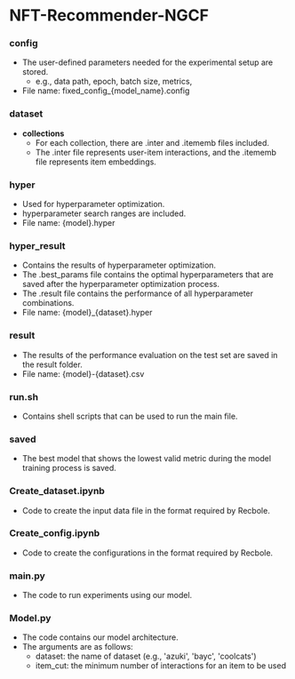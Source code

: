 # NFT-Recommender-NGCF

### config
- The user-defined parameters needed for the experimental setup are stored.
  - e.g., data path, epoch, batch size, metrics, 
- File name: fixed\_config\_{model_name}.config

### dataset
- **collections**
  - For each collection, there are .inter and .itememb files included.
  - The .inter file represents user-item interactions, and the .itememb file represents item embeddings.

### hyper
- Used for hyperparameter optimization.
- hyperparameter search ranges are included.
- File name: {model}.hyper

### hyper_result
- Contains the results of hyperparameter optimization.
- The .best_params file contains the optimal hyperparameters that are saved after the hyperparameter optimization process.
- The .result file contains the performance of all hyperparameter combinations.
- File name: {model}\_{dataset}.hyper

### result
- The results of the performance evaluation on the test set are saved in the result folder.
- File name: {model}-{dataset}.csv

### run.sh
- Contains shell scripts that can be used to run the main file.

### saved
- The best model that shows the lowest valid metric during the model training process is saved.

### Create_dataset.ipynb
- Code to create the input data file in the format required by Recbole.

### Create_config.ipynb
- Code to create the configurations in the format required by Recbole.

### **main.py**
- The code to run experiments using our model.

### Model.py
- The code contains our model architecture.
- The arguments are as follows:
  - dataset: the name of dataset (e.g., 'azuki', 'bayc', 'coolcats')
  - item_cut: the minimum number of interactions for an item to be used
